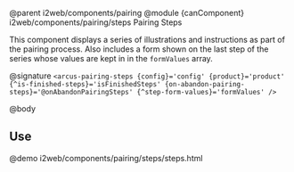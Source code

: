 @parent i2web/components/pairing
@module {canComponent} i2web/components/pairing/steps Pairing Steps

This component displays a series of illustrations and instructions as part of the pairing process. 
Also includes a form shown on the last step of the series whose values are kept in in the `formValues` array. 

@signature `<arcus-pairing-steps
    {config}='config'
    {product}='product'
    {^is-finished-steps}='isFinishedSteps'
    {on-abandon-pairing-steps}='@onAbandonPairingSteps'
    {^step-form-values}='formValues' />`

@body

## Use

@demo i2web/components/pairing/steps/steps.html
